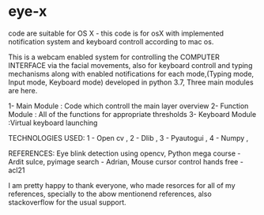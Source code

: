 # eye-x
code are suitable for OS X - this code is for osX with implemented notification system and keyboard controll according to mac os.

This is a webcam enabled system for controlling the COMPUTER INTERFACE via the facial movements, also for keyboard controll and typing mechanisms along with enabled notifications for each mode,(Typing mode, Input mode, Keyboard mode) developed in python 3.7,
Three main modules are here.

1- Main Module : Code which controll the main layer overview
2- Function Module : All of the functions for appropriate thresholds
3- Keyboard Module :Virtual keyboard launching 

TECHNOLOGIES USED:
1 - Open cv , 
2 - Dlib , 
3 - Pyautogui , 
4 - Numpy ,


REFERENCES:
Eye blink detection using opencv, 
Python mega course - Ardit sulce,
pyimage search - Adrian, 
Mouse cursor control hands free - acl21 

I am pretty happy to thank everyone, who made resorces for all of my references, specially to the abow mentionend references, also stackoverflow for the usual support. 
